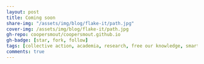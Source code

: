 ```yaml
---
layout: post
title: Coming soon
share-img: "/assets/img/blog/flake-it/path.jpg"
cover-img: /assets/img/blog/flake-it/path.jpg
gh-repo: coopersmout/coopersmout.github.io
gh-badge: [star, fork, follow]
tags: [collective action, academia, research, free our knowledge, smart contract, ethereum]
comments: true
---
```


